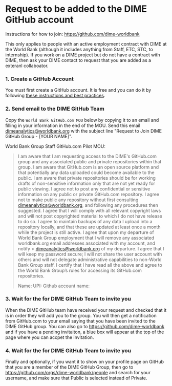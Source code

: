 # Request to be added to the DIME GitHub account

Instructions for how to join: https://github.com/dime-worldbank

This only applies to people with an active employment contract with DIME at the World Bank (although it includes anything from Staff, ETC, STC, to internship). If you work on a DIME project but do not have a contract with DIME, then ask your DIME contact to request that you are added as a exteranl collaboator.

### 1. Create a GitHub Account

You must first create a GitHub account. It is free and you can do it by following [these instructions and best practices](https://github.com/worldbank/dime-github-trainings/blob/master/GitHub-resources/DIME-GitHub-Guides/Creating-GitHub-account.md).

### 2. Send email to the DIME GitHub Team

Copy the `World Bank GitHub.com MOU` below by copying it to an email and filling in your information in the end of the MOU. Send this email dimeanalytics@worldbank.org with the subject line "Request to Join DIME GitHub Group - [YOUR NAME]".

World Bank Group Staff GitHub.com Pilot MOU:

> I am aware that I am requesting access to the DIME's GitHub.com group and any associated public and private repositories within that group.
> I am aware that GitHub.com is an open source platform and that potentially any data uploaded could become available to the public.
> I am aware that private repositories should be for working drafts of non-sensitive information only that are not yet ready for public viewing.
> I agree not to post any confidential or sensitive information on any public or private GitHub.com repository.
> I agree not to make public any repository without first consulting dimeanalytics@worldbank.org, and following any procedures then suggested.
> I agree that I will comply with all relevant copyright laws and will not post copyrighted material to which I do not have release to do so.
> I agree to maintain backups of any data I upload into a repository locally, and that these are updated at least once a month while the project is still active.
> I agree that upon my departure of World Bank Group employment that I will remove any associated worldbank.org email addresses associated with my account, and notify > dimeanalytics@worldbank.org of my departure.
> I agree that I will keep my password secure; I will not share the user account with others and will not delegate administrative capabilities to non-World Bank Group staff.
> I certify that I have read all the above and agree to the World Bank Group’s rules for accessing its GitHub.com repositories.
> 
> Name:
> UPI:
> Github account name:

### 3. Wait for the for DIME GitHub Team to invite you

When the DIME GitHub team have received your request and checked that it is in order they will add you to the group. You will then get a notification from GitHub.com to your email saying that you have been invited to the DIME GitHub group. You can also go to https://github.com/dime-worldbank and if you have a pending invitaiton, a blue box will appear at the top of the page where you can accpet the invitation.

### 4. Wait for the for DIME GitHub Team to invite you

Finally and optionally, if you want it to show on your profile page on GitHub that you are a member of the DIME GitHub Group, then go to https://github.com/orgs/dime-worldbank/people and search for your username, and make sure that Public is selected instead of Private.
